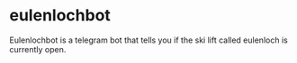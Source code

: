 # eulenlochbot
Eulenlochbot is a telegram bot that tells you if the ski lift called eulenloch is currently open.
